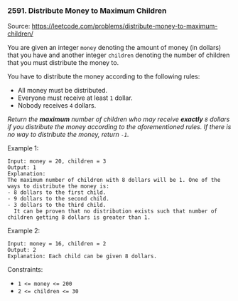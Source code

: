 ### 2591. Distribute Money to Maximum Children

Source: https://leetcode.com/problems/distribute-money-to-maximum-children/

You are given an integer `money` denoting the amount of money (in dollars) that you have and another integer `children` denoting the number of children that you must distribute the money to.

You have to distribute the money according to the following rules:
* All money must be distributed.
* Everyone must receive at least `1` dollar.
* Nobody receives `4` dollars.

_Return the **maximum** number of children who may receive **exactly** `8` dollars if you distribute the money according to the aforementioned rules. If there is no way to distribute the money, return `-1`._

Example 1:
```
Input: money = 20, children = 3
Output: 1
Explanation:
The maximum number of children with 8 dollars will be 1. One of the ways to distribute the money is:
- 8 dollars to the first child.
- 9 dollars to the second child.
- 3 dollars to the third child.
  It can be proven that no distribution exists such that number of children getting 8 dollars is greater than 1.
```

Example 2:
```
Input: money = 16, children = 2
Output: 2
Explanation: Each child can be given 8 dollars.
```

Constraints:
* `1 <= money <= 200`
* `2 <= children <= 30`
